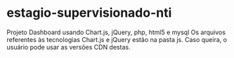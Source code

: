 # estagio-supervisionado-nti
Projeto Dashboard usando Chart.js, jQuery, php, html5 e mysql
Os arquivos referentes às tecnologias Chart.js e jQuery estão na pasta js. Caso queira, o usuário pode usar as versões CDN destas.

